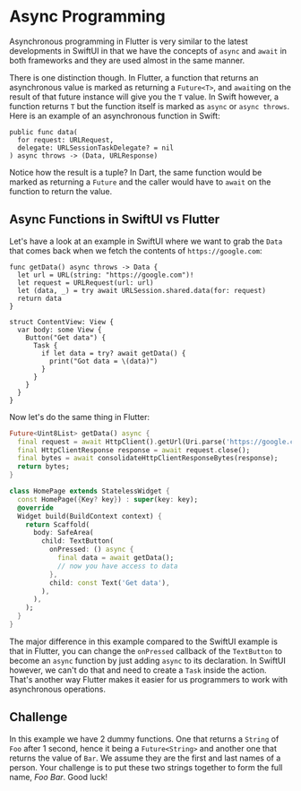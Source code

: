 # Async Programming

Asynchronous programming in Flutter is very similar to the latest developments in SwiftUI in that we have the concepts of `async` and `await` in both frameworks and they are used almost in the same manner.

There is one distinction though. In Flutter, a function that returns an asynchronous value is marked as returning a `Future<T>`, and `await`ing on the result of that future instance will give you the `T` value. In Swift however, a function returns `T` but the function itself is marked as `async` or `async throws`. Here is an example of an asynchronous function in Swift:

```
public func data(
  for request: URLRequest,
  delegate: URLSessionTaskDelegate? = nil
) async throws -> (Data, URLResponse)
```

Notice how the result is a tuple? In Dart, the same function would be marked as returning a `Future` and the caller would have to `await` on the function to return the value.

## Async Functions in SwiftUI vs Flutter

Let's have a look at an example in SwiftUI where we want to grab the `Data` that comes back when we fetch the contents of `https://google.com`:

```
func getData() async throws -> Data {
  let url = URL(string: "https://google.com")!
  let request = URLRequest(url: url)
  let (data, _) = try await URLSession.shared.data(for: request)
  return data
}

struct ContentView: View {
  var body: some View {
    Button("Get data") {
      Task {
        if let data = try? await getData() {
          print("Got data = \(data)")
        }
      }
    }
  }
}
```

Now let's do the same thing in Flutter:

```dart
Future<Uint8List> getData() async {
  final request = await HttpClient().getUrl(Uri.parse('https://google.com'));
  final HttpClientResponse response = await request.close();
  final bytes = await consolidateHttpClientResponseBytes(response);
  return bytes;
}

class HomePage extends StatelessWidget {
  const HomePage({Key? key}) : super(key: key);
  @override
  Widget build(BuildContext context) {
    return Scaffold(
      body: SafeArea(
        child: TextButton(
          onPressed: () async {
            final data = await getData();
            // now you have access to data
          },
          child: const Text('Get data'),
        ),
      ),
    );
  }
}
```

The major difference in this example compared to the SwiftUI example is that in Flutter, you can change the `onPressed` callback of the `TextButton` to become an `async` function by just adding `async` to its declaration. In SwiftUI however, we can't do that and need to create a `Task` inside the action. That's another way Flutter makes it easier for us programmers to work with asynchronous operations.

## Challenge

In this example we have 2 dummy functions. One that returns a `String` of `Foo` after 1 second, hence it being a `Future<String>` and another one that returns the value of `Bar`. We assume they are the first and last names of a person. Your challenge is to put these two strings together to form the full name, _Foo Bar_. Good luck!